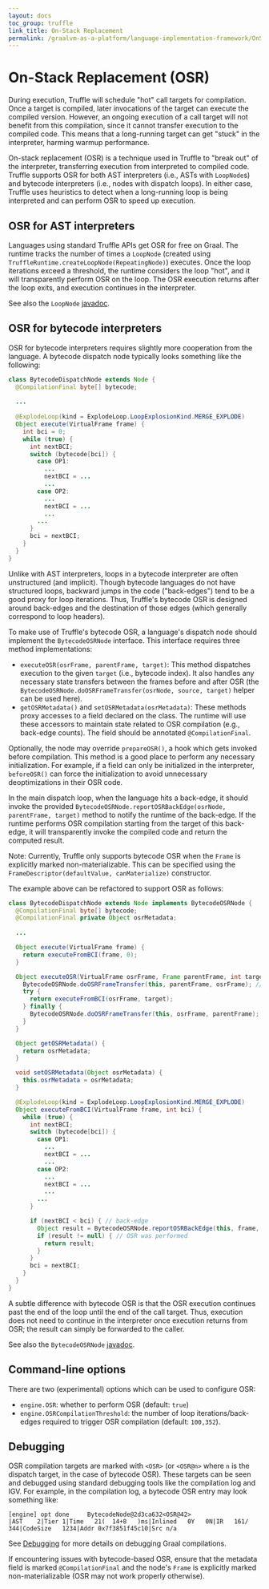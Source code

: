 ```yaml
---
layout: docs
toc_group: truffle
link_title: On-Stack Replacement 
permalink: /graalvm-as-a-platform/language-implementation-framework/OnStackReplacement/
---
```

# On-Stack Replacement (OSR)

During execution, Truffle will schedule "hot" call targets for compilation.
Once a target is compiled, later invocations of the target can execute the compiled version.
However, an ongoing execution of a call target will not benefit from this compilation, since it cannot transfer execution to the compiled code.
This means that a long-running target can get "stuck" in the interpreter, harming warmup performance.

On-stack replacement (OSR) is a technique used in Truffle to "break out" of the interpreter, transferring execution from interpreted to compiled code.
Truffle supports OSR for both AST interpreters (i.e., ASTs with `LoopNode`s) and bytecode interpreters (i.e., nodes with dispatch loops).
In either case, Truffle uses heuristics to detect when a long-running loop is being interpreted and can perform OSR to speed up execution.

## OSR for AST interpreters 

Languages using standard Truffle APIs get OSR for free on Graal.
The runtime tracks the number of times a `LoopNode` (created using `TruffleRuntime.createLoopNode(RepeatingNode)`) executes.
Once the loop iterations exceed a threshold, the runtime considers the loop "hot", and it will transparently perform OSR on the loop.
The OSR execution returns after the loop exits, and execution continues in the interpreter.

See also the `LoopNode` [javadoc](https://www.graalvm.org/truffle/javadoc/com/oracle/truffle/api/nodes/LoopNode.html).

## OSR for bytecode interpreters

OSR for bytecode interpreters requires slightly more cooperation from the language.
A bytecode dispatch node typically looks something like the following:

```java
class BytecodeDispatchNode extends Node {
  @CompilationFinal byte[] bytecode;
  
  ...
  
  @ExplodeLoop(kind = ExplodeLoop.LoopExplosionKind.MERGE_EXPLODE)
  Object execute(VirtualFrame frame) {
    int bci = 0;
    while (true) {
      int nextBCI;
      switch (bytecode[bci]) {
        case OP1:
          ...
          nextBCI = ...
          ...
        case OP2:
          ...
          nextBCI = ...
          ...
        ...
      }
      bci = nextBCI;
    }
  }
}
```

Unlike with AST interpreters, loops in a bytecode interpreter are often unstructured (and implicit).
Though bytecode languages do not have structured loops, backward jumps in the code ("back-edges") tend to be a good proxy for loop iterations.
Thus, Truffle's bytecode OSR is designed around back-edges and the destination of those edges (which generally correspond to loop headers).

To make use of Truffle's bytecode OSR, a language's dispatch node should implement the `BytecodeOSRNode` interface.
This interface requires three method implementations:

- `executeOSR(osrFrame, parentFrame, target)`: This method dispatches execution to the given `target` (i.e., bytecode index). It also handles any necessary state transfers between the frames before and after OSR (the `BytecodeOSRNode.doOSRFrameTransfer(osrNode, source, target)` helper can be used here).
- `getOSRMetadata()` and `setOSRMetadata(osrMetadata)`: These methods proxy accesses to a field declared on the class. The runtime will use these accessors to maintain state related to OSR compilation (e.g., back-edge counts). The field should be annotated `@CompilationFinal`.

Optionally, the node may override `prepareOSR()`, a hook which gets invoked before compilation.
This method is a good place to perform any necessary initialization.
For example, if a field can only be initialized in the interpreter, `beforeOSR()` can force the initialization to avoid unnecessary deoptimizations in their OSR code.

In the main dispatch loop, when the language hits a back-edge, it should invoke the provided `BytecodeOSRNode.reportOSRBackEdge(osrNode, parentFrame, target)` method to notify the runtime of the back-edge.
If the runtime performs OSR compilation starting from the target of this back-edge, it will transparently invoke the compiled code and return the computed result.

Note: Currently, Truffle only supports bytecode OSR when the `Frame` is explicitly marked non-materializable. This can be specified using the `FrameDescriptor(defaultValue, canMaterialize)` constructor.

The example above can be refactored to support OSR as follows:

```java
class BytecodeDispatchNode extends Node implements BytecodeOSRNode {
  @CompilationFinal byte[] bytecode;
  @CompilationFinal private Object osrMetadata;
  
  ...

  Object execute(VirtualFrame frame) {
    return executeFromBCI(frame, 0);
  }

  Object executeOSR(VirtualFrame osrFrame, Frame parentFrame, int target) {
    BytecodeOSRNode.doOSRFrameTransfer(this, parentFrame, osrFrame); // transfer state into OSR frame
    try {
      return executeFromBCI(osrFrame, target);
    } finally {
      BytecodeOSRNode.doOSRFrameTransfer(this, osrFrame, parentFrame); // transfer state back into parent frame (if needed)
    }
  }

  Object getOSRMetadata() {
    return osrMetadata;
  }

  void setOSRMetadata(Object osrMetadata) {
    this.osrMetadata = osrMetadata;
  }

  @ExplodeLoop(kind = ExplodeLoop.LoopExplosionKind.MERGE_EXPLODE)
  Object executeFromBCI(VirtualFrame frame, int bci) {
    while (true) {
      int nextBCI;
      switch (bytecode[bci]) {
        case OP1:
          ...
          nextBCI = ...
          ...
        case OP2:
          ...
          nextBCI = ...
          ...
        ...
      }

      if (nextBCI < bci) { // back-edge
        Object result = BytecodeOSRNode.reportOSRBackEdge(this, frame, nextBCI);
        if (result != null) { // OSR was performed
          return result;
        }
      }
      bci = nextBCI;
    }
  }
}
```

A subtle difference with bytecode OSR is that the OSR execution continues past the end of the loop until the end of the call target.
Thus, execution does not need to continue in the interpreter once execution returns from OSR; the result can simply be forwarded to the caller.

See also the `BytecodeOSRNode` [javadoc](https://www.graalvm.org/truffle/javadoc/com/oracle/truffle/api/nodes/BytecodeOSRNode.html).

## Command-line options
There are two (experimental) options which can be used to configure OSR:
- `engine.OSR`: whether to perform OSR (default: `true`)
- `engine.OSRCompilationThreshold`: the number of loop iterations/back-edges required to trigger OSR compilation (default: `100,352`).

## Debugging
OSR compilation targets are marked with `<OSR>` (or `<OSR@n>` where `n` is the dispatch target, in the case of bytecode OSR).
These targets can be seen and debugged using standard debugging tools like the compilation log and IGV.
For example, in the compilation log, a bytecode OSR entry may look something like:

```
[engine] opt done     BytecodeNode@2d3ca632<OSR@42>                               |AST    2|Tier 1|Time   21(  14+8   )ms|Inlined   0Y   0N|IR   161/  344|CodeSize   1234|Addr 0x7f3851f45c10|Src n/a
```

See [Debugging](https://github.com/oracle/graal/blob/master/compiler/docs/Debugging.md) for more details on debugging Graal compilations. 

If encountering issues with bytecode-based OSR, ensure that the metadata field is marked `@CompilationFinal` and the node's `Frame` is explicitly marked non-materializable (OSR may not work properly otherwise).
